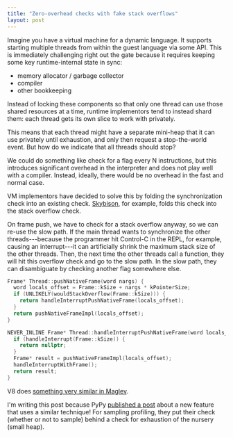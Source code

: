 ```yaml
---
title: "Zero-overhead checks with fake stack overflows"
layout: post
---
```


Imagine you have a virtual machine for a dynamic language. It supports starting
multiple threads from within the guest language via some API. This is
immediately challenging right out the gate because it requires keeping some key
runtime-internal state in sync:

* memory allocator / garbage collector
* compiler
* other bookkeeping

Instead of locking these components so that only one thread can use those
shared resources at a time, runtime implementors tend to instead shard them:
each thread gets its own slice to work with privately.

This means that each thread might have a separate mini-heap that it can use
privately until exhaustion, and only then request a stop-the-world event. But
how do we indicate that all threads should stop?

We could do something like check for a flag every N instructions, but this
introduces significant overhead in the interpreter and does not play well with
a compiler. Instead, ideally, there would be no overhead in the fast and normal
case.

VM implementors have decided to solve this by folding the synchronization check
into an existing check. [Skybison][], for example, folds this check into the
stack overflow check.

On frame push, we have to check for a stack overflow anyway, so we can re-use
the slow path. If the main thread wants to synchronize the other
threads---because the programmer hit Control-C in the REPL, for example,
causing an interrupt---it can artificially shrink the maximum stack size of the
other threads. Then, the next time the other threads call a function, they will
hit this overflow check and go to the slow path. In the slow path, they can
disambiguate by checking another flag somewhere else.

[Skybison]: https://github.com/tekknolagi/skybison

```c++
Frame* Thread::pushNativeFrame(word nargs) {
  word locals_offset = Frame::kSize + nargs * kPointerSize;
  if (UNLIKELY(wouldStackOverflow(Frame::kSize))) {
    return handleInterruptPushNativeFrame(locals_offset);
  }
  return pushNativeFrameImpl(locals_offset);
}

NEVER_INLINE Frame* Thread::handleInterruptPushNativeFrame(word locals_offset) {
  if (handleInterrupt(Frame::kSize)) {
    return nullptr;
  }
  Frame* result = pushNativeFrameImpl(locals_offset);
  handleInterruptWithFrame();
  return result;
}
```

V8 does [something very similar in Maglev][maglev].

[maglev]: https://github.com/v8/v8/blob/3840a5c40c5ea1f44a8d9d534147e1d864e0bcf7/src/maglev/maglev-ir.cc#L1125

I'm writing this post because PyPy [published a post][pypy] about a new feature
that uses a similar technique! For sampling profiling, they put their check
(whether or not to sample) behind a check for exhaustion of the nursery (small
heap).

[pypy]: https://pypy.org/posts/2025/02/pypy-gc-sampling.html
